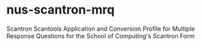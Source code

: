 # nus-scantron-mrq
Scantron Scantools Application and Conversion Profile for Multiple Response Questions for the School of Computing's Scantron Form
